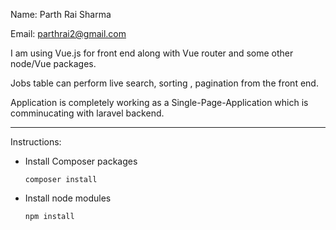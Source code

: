 Name: Parth Rai Sharma

Email: parthrai2@gmail.com


I am using Vue.js for front end along with Vue router and some other node/Vue packages.

Jobs table can perform live search, sorting , pagination from the front end.

Application is completely working as a Single-Page-Application which is comminucating with laravel backend.





---
Instructions:
   - Install Composer packages
    
     `composer install`
   - Install node modules
   
     `npm install`
     
     
   
